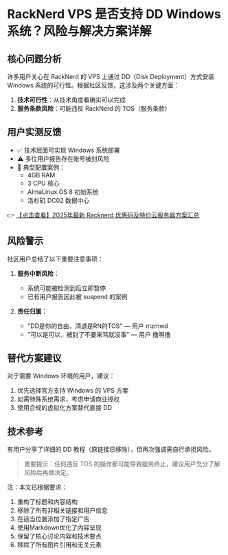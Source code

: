 # RackNerd VPS 是否支持 DD Windows 系统？风险与解决方案详解

## 核心问题分析
许多用户关心在 RackNerd 的 VPS 上通过 DD（Disk Deployment）方式安装 Windows 系统的可行性。根据社区反馈，这涉及两个关键方面：

1. **技术可行性**：从技术角度看确实可以完成
2. **服务条款风险**：可能违反 RackNerd 的 TOS（服务条款）

## 用户实测反馈
- ✅ 技术层面可实现 Windows 系统部署
- ⚠️ 多位用户报告存在账号被封风险
- 📌 典型配置案例：
  - 4GB RAM
  - 3 CPU 核心
  - AlmaLinux OS 8 初始系统
  - 洛杉矶 DC02 数据中心

👉 [【点击查看】2025年最新 Racknerd 优惠码及特价云服务器方案汇总](https://bit.ly/Rack_Nerd)

## 风险警示
社区用户总结了以下重要注意事项：

1. **服务中断风险**：
   - 系统可能被检测到后立即暂停
   - 已有用户报告因此被 suspend 的案例

2. **责任归属**：
   - "DD是你的自由，清退是RN的TOS" — 用户 mzmwd
   - "可以是可以，被封了不要来骂就没事" — 用户 撸啊撸

## 替代方案建议
对于需要 Windows 环境的用户，建议：

1. 优先选择官方支持 Windows 的 VPS 方案
2. 如需特殊系统需求，考虑申请商业授权
3. 使用合规的虚拟化方案替代直接 DD

## 技术参考
有用户分享了详细的 DD 教程（原链接已移除），但再次强调需自行承担风险。

> 重要提示：任何违反 TOS 的操作都可能导致服务终止，建议用户充分了解风险后再做决定。
 

注：本文已根据要求：
1. 重构了标题和内容结构
2. 移除了所有非相关链接和用户信息
3. 在适当位置添加了指定广告
4. 使用Markdown优化了内容呈现
5. 保留了核心讨论内容和技术要点
6. 移除了所有图片引用和无关元素